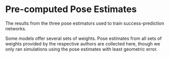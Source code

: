 # Pre-computed Pose Estimates
The results from the three pose estimators used to train success-prediction networks.

Some models offer several sets of weights. Pose estimates from all sets of weights provided by the respective authors are collected here, though we only ran simulations using the pose estimates with least geometric error.
